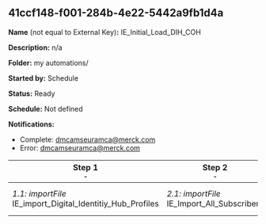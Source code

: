 ## 41ccf148-f001-284b-4e22-5442a9fb1d4a

**Name** (not equal to External Key)**:** IE_Initial_Load_DIH_COH

**Description:** n/a

**Folder:** my automations/

**Started by:** Schedule

**Status:** Ready

**Schedule:** Not defined

**Notifications:**

* Complete: dmcamseuramca@merck.com
* Error: dmcamseuramca@merck.com

| Step 1<br>_<small>-</small>_ | Step 2<br>_<small>-</small>_ | Step 3<br>_<small>-</small>_ | Step 4<br>_<small>-</small>_ | Step 5<br>_<small>-</small>_ |
| --- | --- | --- | --- | --- |
| _1.1: importFile_<br>IE_import_Digital_Identitiy_Hub_Profiles | _2.1: importFile_<br>IE_Import_All_Subscribers | _3.1: importFile_<br>IE_Import_Publication_List_Commercial Communication Ireland | _4.1: importFile_<br>IE_Import_Publication_List_Branded Communication (BC) Ireland | _5.1: importFile_<br>IE_Import_Publication_List_Unbranded Communication (UC) Ireland |
